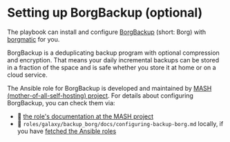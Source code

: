 <!--
SPDX-FileCopyrightText: 2022 - 2025 Nikita Chernyi
SPDX-FileCopyrightText: 2022 - 2024 Slavi Pantaleev
SPDX-FileCopyrightText: 2022 MDAD project contributors
SPDX-FileCopyrightText: 2022 Julian-Samuel Gebühr
SPDX-FileCopyrightText: 2024 - 2025 Suguru Hirahara

SPDX-License-Identifier: AGPL-3.0-or-later
-->

# Setting up BorgBackup (optional)

The playbook can install and configure [BorgBackup](https://www.borgbackup.org/) (short: Borg) with [borgmatic](https://torsion.org/borgmatic/) for you.

BorgBackup is a deduplicating backup program with optional compression and encryption. That means your daily incremental backups can be stored in a fraction of the space and is safe whether you store it at home or on a cloud service.

The Ansible role for BorgBackup is developed and maintained by [MASH (mother-of-all-self-hosting) project](https://github.com/mother-of-all-self-hosting/ansible-role-backup_borg). For details about configuring BorgBackup, you can check them via:
- 📄 [the role's documentation at the MASH project](https://github.com/mother-of-all-self-hosting/ansible-role-backup_borg/blob/main/docs/configuring-backup-borg.md)
- 📁 `roles/galaxy/backup_borg/docs/configuring-backup-borg.md` locally, if you have [fetched the Ansible roles](installing.md#update-ansible-roles)
